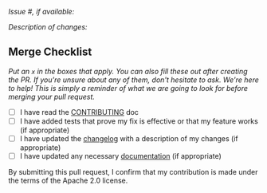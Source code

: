 *Issue #, if available:*

*Description of changes:*

## Merge Checklist

_Put an `x` in the boxes that apply. You can also fill these out after creating the PR. If you're unsure about any of them, don't hesitate to ask. We're here to help! This is simply a reminder of what we are going to look for before merging your pull request._

- [ ] I have read the [CONTRIBUTING](https://github.com/aws/sagemaker-spark/blob/master/CONTRIBUTING.md) doc
- [ ] I have added tests that prove my fix is effective or that my feature works (if appropriate)
- [ ] I have updated the [changelog](https://github.com/aws/sagemaker-spark/blob/master/CHANGELOG.rst) with a description of my changes (if appropriate)
- [ ] I have updated any necessary [documentation](https://github.com/aws/sagemaker-spark/blob/master/README.md) (if appropriate)

By submitting this pull request, I confirm that my contribution is made under the terms of the Apache 2.0 license.
